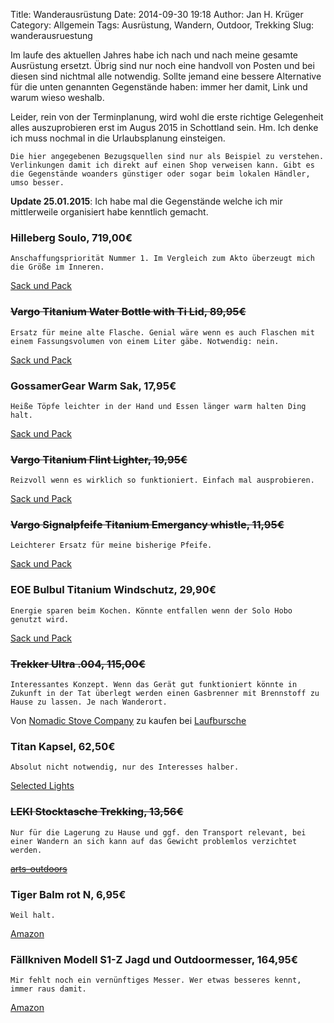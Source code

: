 Title: Wanderausrüstung
Date: 2014-09-30 19:18
Author: Jan H. Krüger
Category: Allgemein
Tags: Ausrüstung, Wandern, Outdoor, Trekking
Slug: wanderausruestung

Im laufe des aktuellen Jahres habe ich nach und nach meine gesamte Ausrüstung ersetzt. Übrig sind nur noch eine handvoll von Posten und bei diesen sind nichtmal alle notwendig.
Sollte jemand eine bessere Alternative für die unten genannten Gegenstände haben: immer her damit, Link und warum wieso weshalb.

Leider, rein von der Terminplanung, wird wohl die erste richtige Gelegenheit alles auszuprobieren erst im Augus 2015 in Schottland sein. Hm. Ich denke ich muss nochmal in die Urlaubsplanung einsteigen.

    Die hier angegebenen Bezugsquellen sind nur als Beispiel zu verstehen. Verlinkungen damit ich direkt auf einen Shop verweisen kann. Gibt es die Gegenstände woanders günstiger oder sogar beim lokalen Händler, umso besser.


__Update 25.01.2015__: Ich habe mal die Gegenstände welche ich mir mittlerweile organisiert habe kenntlich gemacht.

### Hilleberg Soulo, 719,00€
    Anschaffungspriorität Nummer 1. Im Vergleich zum Akto überzeugt mich die Größe im Inneren.

[Sack und Pack][3]

### <s>Vargo Titanium Water Bottle with Ti Lid, 89,95€</s>
    Ersatz für meine alte Flasche. Genial wäre wenn es auch Flaschen mit einem Fassungsvolumen von einem Liter gäbe. Notwendig: nein.
[Sack und Pack][1]

### GossamerGear Warm Sak, 17,95€
    Heiße Töpfe leichter in der Hand und Essen länger warm halten Ding halt.
[Sack und Pack][2]

### <s>Vargo Titanium Flint Lighter, 19,95€</s>
    Reizvoll wenn es wirklich so funktioniert. Einfach mal ausprobieren.
[Sack und Pack][4]

### <s>Vargo Signalpfeife Titanium Emergancy whistle, 11,95€</s>
    Leichterer Ersatz für meine bisherige Pfeife.

[Sack und Pack][6]

### EOE Bulbul Titanium Windschutz, 29,90€
    Energie sparen beim Kochen. Könnte entfallen wenn der Solo Hobo genutzt wird.
[Sack und Pack][8]

### <s>Trekker Ultra .004, 115,00€</s>
    Interessantes Konzept. Wenn das Gerät gut funktioniert könnte in Zukunft in der Tat überlegt werden einen Gasbrenner mit Brennstoff zu Hause zu lassen. Je nach Wanderort.
    
Von [Nomadic Stove Company][14] zu kaufen bei [Laufbursche][15]

### Titan Kapsel, 62,50€
    Absolut nicht notwendig, nur des Interesses halber.

[Selected Lights][10]

### <s>LEKI Stocktasche Trekking, 13,56€</s>
    Nur für die Lagerung zu Hause und ggf. den Transport relevant, bei einer Wandern an sich kann auf das Gewicht problemlos verzichtet werden.

<s>[arts-outdoors][11]</s>

### Tiger Balm rot N, 6,95€
    Weil halt.
[Amazon][12]

### Fällkniven Modell S1-Z Jagd und Outdoormesser, 164,95€
    Mir fehlt noch ein vernünftiges Messer. Wer etwas besseres kennt, immer raus damit.
[Amazon][13]

[1]: http://www.sackundpack.de/product_info.php?products_id=5383
[2]: http://www.sackundpack.de/product_info.php?products_id=5575
[3]: http://www.sackundpack.de/product_info.php?products_id=2080
[4]: http://www.sackundpack.de/product_info.php?products_id=4567
[6]: http://www.sackundpack.de/product_info.php?products_id=5384
[8]: http://www.sackundpack.de/product_info.php?products_id=5193
[10]: https://www.selected-lights.de/batterien-akkus-und-ladegeraete/titanbehaelter-passend-fuer-cr123-wasserdicht/a-1046/
[11]: http://www.arts-outdoors.de/Shop/products/de/Nordic-Walking/Zubehoer/LEKI-Stocktasche-Trekking-fuer-1-Paar-Stoecke-Laenge-93cm-schwarz.html
[12]: http://www.amazon.de/dp/B001O1IWFE/ref=wl_it_dp_o_pC_nS_ttl?_encoding=UTF8&colid=2ZOXMM0JRII0N&coliid=IROJYITWKF3WE
[13]: http://www.amazon.de/dp/B002F2V7QC/ref=wl_it_dp_o_pd_S_ttl?_encoding=UTF8&colid=2ZOXMM0JRII0N&coliid=I3UYV6FXTN8U2G
[14]: http://www.nomadicstovecompany.com/our-stoves/trekker/
[15]: http://www.laufbursche-gear.de/products/trekker-ultra-004/
